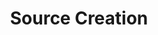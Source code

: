 ---
content-type: "stitch-js-function"
key: "source-creation-function"
order: 1


title: "Source Creation"
definition: "addSource(options)"
description: "{{ js.create-a-source.description }}"


options:
  - name: "type"
    required: true
    type: "string"
    description: "{{ connect.common.attributes.type }}"

  - name: "ephemeral_token"
    required: false
    type: "string"
    description: "{{ connect.common.attributes.ephemeral-token-js | flatify }}"

  - name: "default_streams"
    required: false
    type: "object"
    description: "{{ connect.common.attributes.default-streams | flatify }}"


examples:
  - type: "Function"
    language: "javascript"
    description: "The code below will create a HubSpot integration (`type: platform.hubspot`) in the user's Stitch account, with the `campaigns` and `companies` tables pre-selected for replication."
    code: |
      Stitch.addSource({
          "type": "platform.hubspot",
          "ephemeral_token": "<EPHEMERAL_TOKEN>",
          "default_streams":{
             "campaigns": true,
             "companies": true
          }
      }).then((result) => {
          console.log(`Integration created, type=${result.type}, id=${result.id}`);
      }).catch((error) => {
          console.log("Integration not created.", error);
      });

  - type: "Result"
    description: |
      Stitch.js will send the user to Stitch and open the Integration Settings page, where the user can configure the integration.
    image: "connect/js-create-a-source-result.png"
    image-caption: "HubSpot Integration Settings page in Stitch"
---